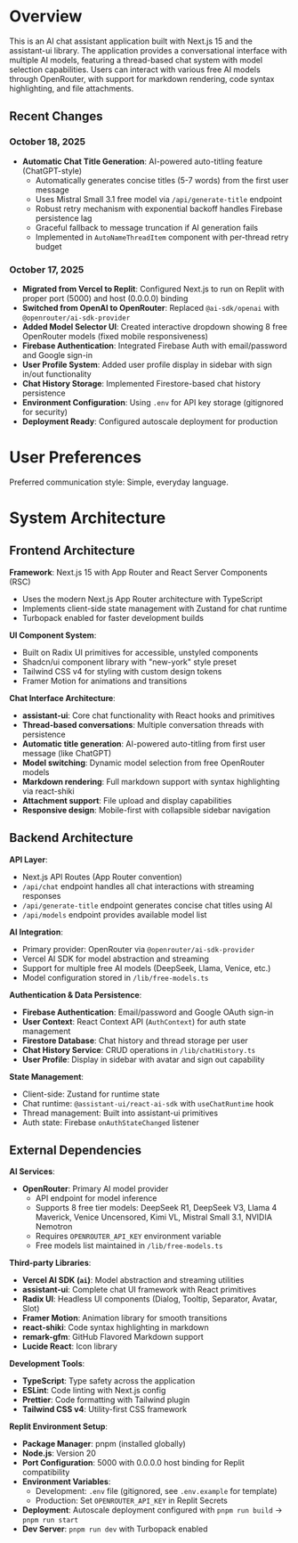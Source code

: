 # Overview

This is an AI chat assistant application built with Next.js 15 and the assistant-ui library. The application provides a conversational interface with multiple AI models, featuring a thread-based chat system with model selection capabilities. Users can interact with various free AI models through OpenRouter, with support for markdown rendering, code syntax highlighting, and file attachments.

## Recent Changes

### October 18, 2025
- **Automatic Chat Title Generation**: AI-powered auto-titling feature (ChatGPT-style)
  - Automatically generates concise titles (5-7 words) from the first user message
  - Uses Mistral Small 3.1 free model via `/api/generate-title` endpoint
  - Robust retry mechanism with exponential backoff handles Firebase persistence lag
  - Graceful fallback to message truncation if AI generation fails
  - Implemented in `AutoNameThreadItem` component with per-thread retry budget

### October 17, 2025
- **Migrated from Vercel to Replit**: Configured Next.js to run on Replit with proper port (5000) and host (0.0.0.0) binding
- **Switched from OpenAI to OpenRouter**: Replaced `@ai-sdk/openai` with `@openrouter/ai-sdk-provider`
- **Added Model Selector UI**: Created interactive dropdown showing 8 free OpenRouter models (fixed mobile responsiveness)
- **Firebase Authentication**: Integrated Firebase Auth with email/password and Google sign-in
- **User Profile System**: Added user profile display in sidebar with sign in/out functionality
- **Chat History Storage**: Implemented Firestore-based chat history persistence
- **Environment Configuration**: Using `.env` for API key storage (gitignored for security)
- **Deployment Ready**: Configured autoscale deployment for production

# User Preferences

Preferred communication style: Simple, everyday language.

# System Architecture

## Frontend Architecture

**Framework**: Next.js 15 with App Router and React Server Components (RSC)
- Uses the modern Next.js App Router architecture with TypeScript
- Implements client-side state management with Zustand for chat runtime
- Turbopack enabled for faster development builds

**UI Component System**: 
- Built on Radix UI primitives for accessible, unstyled components
- Shadcn/ui component library with "new-york" style preset
- Tailwind CSS v4 for styling with custom design tokens
- Framer Motion for animations and transitions

**Chat Interface Architecture**:
- **assistant-ui**: Core chat functionality with React hooks and primitives
- **Thread-based conversations**: Multiple conversation threads with persistence
- **Automatic title generation**: AI-powered auto-titling from first user message (like ChatGPT)
- **Model switching**: Dynamic model selection from free OpenRouter models
- **Markdown rendering**: Full markdown support with syntax highlighting via react-shiki
- **Attachment support**: File upload and display capabilities
- **Responsive design**: Mobile-first with collapsible sidebar navigation

## Backend Architecture

**API Layer**:
- Next.js API Routes (App Router convention)
- `/api/chat` endpoint handles all chat interactions with streaming responses
- `/api/generate-title` endpoint generates concise chat titles using AI
- `/api/models` endpoint provides available model list

**AI Integration**:
- Primary provider: OpenRouter via `@openrouter/ai-sdk-provider`
- Vercel AI SDK for model abstraction and streaming
- Support for multiple free AI models (DeepSeek, Llama, Venice, etc.)
- Model configuration stored in `/lib/free-models.ts`

**Authentication & Data Persistence**:
- **Firebase Authentication**: Email/password and Google OAuth sign-in
- **User Context**: React Context API (`AuthContext`) for auth state management
- **Firestore Database**: Chat history and thread storage per user
- **Chat History Service**: CRUD operations in `/lib/chatHistory.ts`
- **User Profile**: Display in sidebar with avatar and sign out capability

**State Management**:
- Client-side: Zustand for runtime state
- Chat runtime: `@assistant-ui/react-ai-sdk` with `useChatRuntime` hook
- Thread management: Built into assistant-ui primitives
- Auth state: Firebase `onAuthStateChanged` listener

## External Dependencies

**AI Services**:
- **OpenRouter**: Primary AI model provider
  - API endpoint for model inference
  - Supports 8 free tier models: DeepSeek R1, DeepSeek V3, Llama 4 Maverick, Venice Uncensored, Kimi VL, Mistral Small 3.1, NVIDIA Nemotron
  - Requires `OPENROUTER_API_KEY` environment variable
  - Free models list maintained in `/lib/free-models.ts`

**Third-party Libraries**:
- **Vercel AI SDK (`ai`)**: Model abstraction and streaming utilities
- **assistant-ui**: Complete chat UI framework with React primitives
- **Radix UI**: Headless UI components (Dialog, Tooltip, Separator, Avatar, Slot)
- **Framer Motion**: Animation library for smooth transitions
- **react-shiki**: Code syntax highlighting in markdown
- **remark-gfm**: GitHub Flavored Markdown support
- **Lucide React**: Icon library

**Development Tools**:
- **TypeScript**: Type safety across the application
- **ESLint**: Code linting with Next.js config
- **Prettier**: Code formatting with Tailwind plugin
- **Tailwind CSS v4**: Utility-first CSS framework

**Replit Environment Setup**:
- **Package Manager**: pnpm (installed globally)
- **Node.js**: Version 20
- **Port Configuration**: 5000 with 0.0.0.0 host binding for Replit compatibility
- **Environment Variables**:
  - Development: `.env` file (gitignored, see `.env.example` for template)
  - Production: Set `OPENROUTER_API_KEY` in Replit Secrets
- **Deployment**: Autoscale deployment configured with `pnpm run build` → `pnpm run start`
- **Dev Server**: `pnpm run dev` with Turbopack enabled